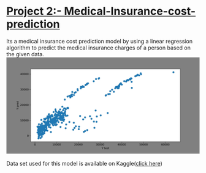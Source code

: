 # [Project 2:- Medical-Insurance-cost-prediction ](https://github.com/AnnkitGupta/Insurance-cost-prediction)

Its a medical insurance cost prediction model by using a linear regression algorithm to predict the medical insurance charges of a person based on the given data.
![](https://github.com/AnnkitGupta/Insurance-cost-prediction/blob/main/images/test_vs_predicted.jpg)

Data set used for this model is available on Kaggle([click here](https://www.kaggle.com/datasets/mirichoi0218/insurance))
